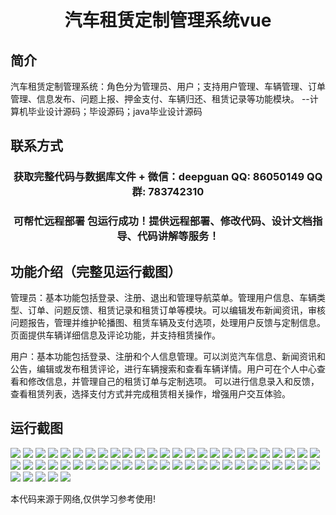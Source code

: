 <p><h1 align="center">汽车租赁定制管理系统vue</h1></p>

## 简介
汽车租赁定制管理系统：角色分为管理员、用户；支持用户管理、车辆管理、订单管理、信息发布、问题上报、押金支付、车辆归还、租赁记录等功能模块。    --计算机毕业设计源码；毕设源码；java毕业设计源码


## 联系方式
<p><h3 align="center">获取完整代码与数据库文件 + 微信：deepguan QQ: 86050149 QQ群: 783742310</h3></p>
<p><h3 align="center">可帮忙远程部署 包运行成功！提供远程部署、修改代码、设计文档指导、代码讲解等服务！</h3></p>

## 功能介绍（完整见运行截图）
管理员：基本功能包括登录、注册、退出和管理导航菜单。管理用户信息、车辆类型、订单、问题反馈、租赁记录和租赁订单等模块。可以编辑发布新闻资讯，审核问题报告，管理并维护轮播图、租赁车辆及支付选项，处理用户反馈与定制信息。页面提供车辆详细信息及评论功能，并支持租赁操作。

用户：基本功能包括登录、注册和个人信息管理。可以浏览汽车信息、新闻资讯和公告，编辑或发布租赁评论，进行车辆搜索和查看车辆详情。用户可在个人中心查看和修改信息，并管理自己的租赁订单与定制选项。 可以进行信息录入和反馈，查看租赁列表，选择支付方式并完成租赁相关操作，增强用户交互体验。


## 运行截图
![](img/001.jpg)
![](img/002.jpg)
![](img/003.jpg)
![](img/004.jpg)
![](img/005.jpg)
![](img/006.jpg)
![](img/007.jpg)
![](img/008.jpg)
![](img/009.jpg)
![](img/010.jpg)
![](img/011.jpg)
![](img/012.jpg)
![](img/013.jpg)
![](img/014.jpg)
![](img/015.jpg)
![](img/016.jpg)
![](img/017.jpg)
![](img/018.jpg)
![](img/019.jpg)
![](img/020.jpg)
![](img/021.jpg)
![](img/022.jpg)
![](img/023.jpg)
![](img/024.jpg)
![](img/025.jpg)
![](img/026.jpg)
![](img/027.jpg)
![](img/028.jpg)
![](img/029.jpg)
![](img/030.jpg)
![](img/031.jpg)
![](img/032.jpg)
![](img/033.jpg)
![](img/034.jpg)
![](img/035.jpg)
![](img/036.jpg)
![](img/037.jpg)
![](img/038.jpg)
![](img/039.jpg)
![](img/040.jpg)
![](img/041.jpg)
![](img/042.jpg)
![](img/043.jpg)
![](img/044.jpg)
![](img/045.jpg)
![](img/046.jpg)
![](img/047.jpg)
![](img/048.jpg)
![](img/049.jpg)
![](img/050.jpg)
![](img/051.jpg)
![](img/052.jpg)
![](img/053.jpg)
![](img/054.jpg)
![](img/055.jpg)

<p>本代码来源于网络,仅供学习参考使用!</p>
